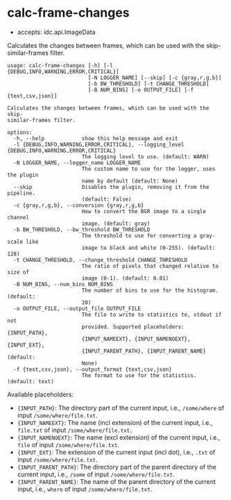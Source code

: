 # calc-frame-changes

* accepts: idc.api.ImageData

Calculates the changes between frames, which can be used with the skip-similar-frames filter.

```
usage: calc-frame-changes [-h] [-l {DEBUG,INFO,WARNING,ERROR,CRITICAL}]
                          [-N LOGGER_NAME] [--skip] [-c {gray,r,g,b}]
                          [-b BW_THRESHOLD] [-t CHANGE_THRESHOLD]
                          [-B NUM_BINS] [-o OUTPUT_FILE] [-f {text,csv,json}]

Calculates the changes between frames, which can be used with the skip-
similar-frames filter.

options:
  -h, --help            show this help message and exit
  -l {DEBUG,INFO,WARNING,ERROR,CRITICAL}, --logging_level {DEBUG,INFO,WARNING,ERROR,CRITICAL}
                        The logging level to use. (default: WARN)
  -N LOGGER_NAME, --logger_name LOGGER_NAME
                        The custom name to use for the logger, uses the plugin
                        name by default (default: None)
  --skip                Disables the plugin, removing it from the pipeline.
                        (default: False)
  -c {gray,r,g,b}, --conversion {gray,r,g,b}
                        How to convert the BGR image to a single channel
                        image. (default: gray)
  -b BW_THRESHOLD, --bw_threshold BW_THRESHOLD
                        The threshold to use for converting a gray-scale like
                        image to black and white (0-255). (default: 128)
  -t CHANGE_THRESHOLD, --change_threshold CHANGE_THRESHOLD
                        The ratio of pixels that changed relative to size of
                        image (0-1). (default: 0.01)
  -B NUM_BINS, --num_bins NUM_BINS
                        The number of bins to use for the histogram. (default:
                        20)
  -o OUTPUT_FILE, --output_file OUTPUT_FILE
                        The file to write to statistics to, stdout if not
                        provided. Supported placeholders: {INPUT_PATH},
                        {INPUT_NAMEEXT}, {INPUT_NAMENOEXT}, {INPUT_EXT},
                        {INPUT_PARENT_PATH}, {INPUT_PARENT_NAME} (default:
                        None)
  -f {text,csv,json}, --output_format {text,csv,json}
                        The format to use for the statistics. (default: text)
```

Available placeholders:

* `{INPUT_PATH}`: The directory part of the current input, i.e., `/some/where` of input `/some/where/file.txt`.
* `{INPUT_NAMEEXT}`: The name (incl extension) of the current input, i.e., `file.txt` of input `/some/where/file.txt`.
* `{INPUT_NAMENOEXT}`: The name (excl extension) of the current input, i.e., `file` of input `/some/where/file.txt`.
* `{INPUT_EXT}`: The extension of the current input (incl dot), i.e., `.txt` of input `/some/where/file.txt`.
* `{INPUT_PARENT_PATH}`: The directory part of the parent directory of the current input, i.e., `/some` of input `/some/where/file.txt`.
* `{INPUT_PARENT_NAME}`: The name of the parent directory of the current input, i.e., `where` of input `/some/where/file.txt`.
